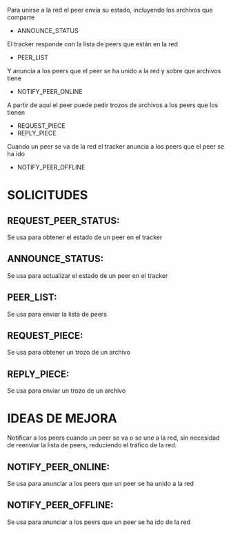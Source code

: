 Para unirse a la red el peer envía su estado, incluyendo los archivos que
comparte

- ANNOUNCE_STATUS

El tracker responde con la lista de peers que están en la red

- PEER_LIST

Y anuncia a los peers que el peer se ha unido a la red y sobre que archivos
tiene

- NOTIFY_PEER_ONLINE

A partir de aquí el peer puede pedir trozos de archivos a los peers que los
tienen

- REQUEST_PIECE
- REPLY_PIECE

Cuando un peer se va de la red el tracker anuncia a los peers que el peer se ha
ido

- NOTIFY_PEER_OFFLINE

# SOLICITUDES

## REQUEST_PEER_STATUS:

Se usa para obtener el estado de un peer en el tracker

## ANNOUNCE_STATUS:

Se usa para actualizar el estado de un peer en el tracker

## PEER_LIST:

Se usa para enviar la lista de peers

## REQUEST_PIECE:

Se usa para obtener un trozo de un archivo

## REPLY_PIECE:

Se usa para enviar un trozo de un archivo

# IDEAS DE MEJORA

Notificar a los peers cuando un peer se va o se une a la red, sin necesidad de
reenviar la lista de peers, reduciendo el tráfico de la red.

## NOTIFY_PEER_ONLINE:

Se usa para anunciar a los peers que un peer se ha unido a la red

## NOTIFY_PEER_OFFLINE:

Se usa para anunciar a los peers que un peer se ha ido de la red
